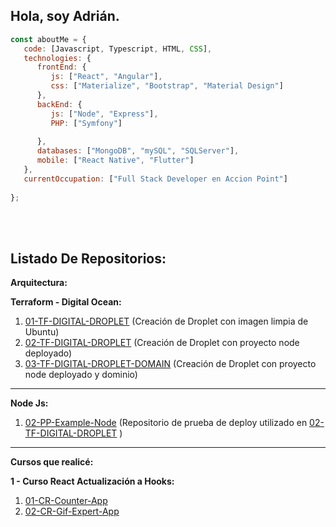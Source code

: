 ## Hola, soy Adrián.

```javascript
const aboutMe = {
   code: [Javascript, Typescript, HTML, CSS],
   technologies: {
      frontEnd: {
         js: ["React", "Angular"],
         css: ["Materialize", "Bootstrap", "Material Design"]
      },
      backEnd: {
         js: ["Node", "Express"],
         PHP: ["Symfony"]
         
      },
      databases: ["MongoDB", "mySQL", "SQLServer"],
      mobile: ["React Native", "Flutter"]
   },
   currentOccupation: ["Full Stack Developer en Accion Point"]
   
};
```
</br></br>

## Listado De Repositorios:

**Arquitectura:**


**Terraform - Digital Ocean:**

 1.  [01-TF-DIGITAL-DROPLET](https://github.com/nairdadev/01-TF-DIGITAL-DROPLET) (Creación de Droplet con imagen limpia de Ubuntu)
 2.  [02-TF-DIGITAL-DROPLET](https://github.com/nairdadev/02-TF-DIGITAL-DROPLET) (Creación de Droplet con proyecto node deployado)
 3.  [03-TF-DIGITAL-DROPLET-DOMAIN](https://github.com/nairdadev/03-TF-DIGITAL-DROPLET-DOMAIN) (Creación de Droplet con proyecto node deployado y dominio)


________ 

**Node Js:**

 1.  [02-PP-Example-Node](https://github.com/nairdadev/02-PP-Example-Node) (Repositorio de prueba de deploy utilizado en [02-TF-DIGITAL-DROPLET](https://github.com/nairdadev/02-TF-DIGITAL-DROPLET) )



________ 
**Cursos que realicé:**
 
**1 - Curso React Actualización a Hooks:**

 1.  [01-CR-Counter-App](https://github.com/nairdadev/01-CR-Counter-App) 
 2.  [02-CR-Gif-Expert-App](https://github.com/nairdadev/02-CR-Gif-Expert-App) 


